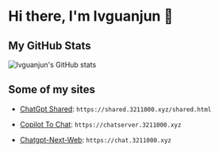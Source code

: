 # Hi there, I'm lvguanjun 👋

## My GitHub Stats
![lvguanjun's GitHub stats](https://github-readme-stats.vercel.app/api?username=lvguanjun&show_icons=true&?count_private=true&theme=nord&include_all_commits=true)

## Some of my sites

- [ChatGpt Shared](https://shared.3211000.xyz/): `https://shared.3211000.xyz/shared.html`

- [Copilot To Chat](https://github.com/lvguanjun/copilot_to_chatgpt4): `https://chatserver.3211000.xyz`

- [Chatgpt-Next-Web](https://github.com/lvguanjun/ChatGPT-Next-Web): `https://chat.3211000.xyz`